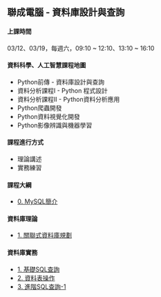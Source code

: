 ## 聯成電腦 - 資料庫設計與查詢

#### 上課時間

03/12、03/19，每週六，09:10 ~ 12:10、13:10 ~ 16:10

#### 資料科學、人工智慧課程地圖

- Python前傳 - 資料庫設計與查詢
- 資料分析課程I - Python 程式設計
- 資料分析課程II - Python資料分析應用
- Python爬蟲開發
- Python資料視覺化開發
- Python影像辨識與機器學習

#### 課程進行方式

- 理論講述
- 實務練習

#### 課程大綱

- [0. MySQL簡介](https://mirdex.github.io/SQL_20220312/0.%20MySQL.slides.html)

#### 資料庫理論
- [1. 關聯式資料庫規劃](https://mirdex.github.io/SQL_20220312/0-1%20關聯式資料庫的規劃.slides.html)

#### 資料庫實務
- [1. 基礎SQL查詢](https://mirdex.github.io/SQL_20220312/1.%20基礎SQL查詢_Q.slides.html)
- [2. 資料表操作](https://mirdex.github.io/SQL_20220312/2.%20資料表操作.slides.html)
- [3. 進階SQL查詢-1](https://mirdex.github.io/SQL_20220312/3.%20進階查詢技巧_1_Q.slides.html)

